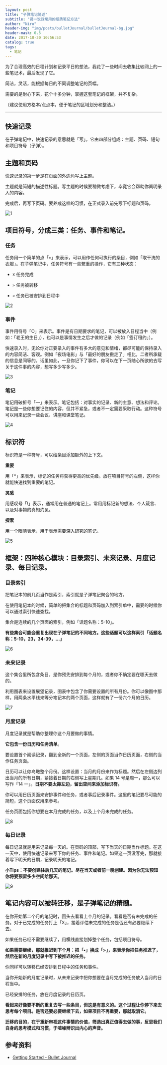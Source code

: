 ```yaml
---
layout: post
title: "子弹笔记简述"
subtitle: "说一说我常用的纸质笔记方法"
author: "Niro"
header-img: "img/posts/bulletJournal/bulletJournal-bg.jpg"
header-mask: 0.5
date: 2017-10-30 10:56:53
catalog: true
tags:
  - 笔记
---
```


为了合理高效的日程计划和记录平日的想法，我花了一些时间去收集比较网上的一些笔记术，最后发现了它。

简洁，灵活，能根据每日的不同调整笔记的页幅。

需要的是耐心下来，花个十多分钟，掌握这套笔记的框架，并不复杂。

（建议使用方格本/点点本，便于笔记的区域划分和整洁。）

---

## 快速记录

在子弹笔记中，快速记录的意思就是「写」。它由四部分组成：主题、页码、短句和项目符号（子弹）。

## 主题和页码

快速记录的第一步是在页面的外边角写上主题。

主题就是简短的描述性标题。写主题的时候要稍微考虑下，毕竟它会帮助你阐明录入的内容。

完成后，再写下页码。要养成这样的习惯，在正式录入前先写下标题和页码。

![1](/img/posts/bulletJournal/1.jpg)

## 项目符号，分成三类：任务、事件和笔记。
### 任务

任务用一个简单的点「•」来表示，可以用作任何可执行的条目，例如「取干洗的衣服」。在子弹笔记中，任务符号有一些繁重的操作，它有三种状态：

* `X`   任务完成

* `>`   任务被转移

* `<`   任务已被安排到日程中

![2](/img/posts/bulletJournal/2.jpg)

### 事件

事件用符号「O」来表示。事件是有日期要求的笔记，可以被放入日程当中（例如：「老王的生日」），也可以是事情发生之后才做的记录（例如「签订租约」）。

快速录入时，无论你对正要录入的事件有多大的意见和情绪，都尽可能的保持录入的内容简洁、客观。例如「夜场电影」与「最好的朋友搬走了」相比，二者所承载的信息是同等的。话虽如此，一旦你记下了事件，你可以在下一页随心所欲的去写关于这件事的内容，想写多少写多少。

![3](/img/posts/bulletJournal/3.jpg)

### 笔记

笔记用破折号「—」来表示。笔记包括：对事实的记录、新的主意、想法和评论。笔记是一些你想要记住的内容，但并不紧急，或者不一定需要采取行动。这种符号可以用来记录一些会议、讲座和课堂笔记。

![4](/img/posts/bulletJournal/4.jpg)

## 标识符
标识符是一种符号，可以给条目添加额外的上下文。

**重要**

用「*」来表示，标记的任务将获得更高的优先级。放在项目符号的左侧，这样你就能快速找到重要的笔记。

**灵感**

用感叹号「!」表示，通常用在普通的笔记上。常用用标记新的想法、个人箴言、以及对事物的真知灼见。

**探索**

用一个眼睛表示，用于表示需要深入研究的笔记。

![5](/img/posts/bulletJournal/5.jpg)

## 框架：四种核心模块：目录索引、未来记录、月度记录、每日记录。

### 目录索引
把笔记本的前几页当作是索引，索引就是子弹笔记聚合的地方。

在使用笔记本的时候，简单的把集合的标题和页码加入到索引单中，需要的时候你可以通过索引快速查找。

集合是连续的几个页面的索引，例如「话题名称：5-10」。

**有些集合可能会重复出现在子弹笔记的不同地方。这些话题可以这样索引「话题名称：5-10，23，34-39，…」**

![6](/img/posts/bulletJournal/6.jpg)

### 未来记录
这个集合里所包含条目，是你预先安排到每个月的，或者你不确定要在哪天去做的。

利用图表来设置展望记录，图表中包含了你需要设置的所有月份。你可以像图中那样，用两条水平线来等分笔记本的两个页面，这样就有了一份六个月的日历。

![7](/img/posts/bulletJournal/7.jpg)

### 月度记录
月度记录就是帮助你整理你这个月要做的事情。

**它包含一份日历和任务清单**。

要设置首个阅读记录，翻到全新的一个页面，左侧的页面当作日历页面，右侧的当作任务页面。

日历可以让你鸟瞰整个月份。这样设置：当月的月份来作为标题。然后在左侧边列出当月的所有日期，紧接着日期的右侧写上星期几。如果 14 号是周一，那么可以写作「14 一」。**日期不要太靠左边，留出空间来添加标识符。**

你可以用日历页面来安排事件和任务，或者事后记录事件。这里的笔记要尽可能的简短，这个页面仅用来参考。

任务页面包括你想要在本月完成的任务，以及上个月未完成的任务。

![8](/img/posts/bulletJournal/8.jpg)

### 每日记录

每日记录就是用来记录每一天的。在页码的顶部，写下当天的日期当作标题。在这一天中，使用快速记录来写下你的任务、事件和笔记。如果这一页没写完，那就接着写下明天的日期，记录明天的笔记。

**小Tips：不要创建往后几天的笔记。尽在当天或者前一晚创建。因为你无法预知你将要预留多少空间给那天。**

![9](/img/posts/bulletJournal/9.jpg)

## 笔记内容可以被转迁移，是子弹笔记的精髓。

在你开始第二个月的笔记时，回头去看看上个月的记录。看看是否有未完成的任务。对于已完成的任务打上「X」，接着评估未完成的任务是否还有必要继续下去。

如果任务已经不需要继续了，用横线直接划掉整个任务，包括项目符号。

**如果需要继续，那就推迟到下个月：把「•」换成「>」，来表示你把任务推迟了，然后在新的月度记录中写下被推迟的任务。**

你同样可以转移已经安排到日程中的任务和事件。

当你开始新的月度记录时，从未来记录中把你想要在当月完成的任务放入当月的日程当中。

已经安排的任务，放在月度记录的日历页。

**看起来好像要不断的重复去写一些条目，但这是有意义的。这个过程让你停下来去思考每个项目。是否还要必要继续下去，如果项目不再重要，那就取消它。**

**迁移的目的，在于重新审视这件事情的价值，筛选出真正值得去做的事，反思我们自身的思考模式和习惯，于喧噪辨识出内心的声音。**

## 参考资料

- [Getting Started - Bullet Journal](http://bulletjournal.com/get-started/)